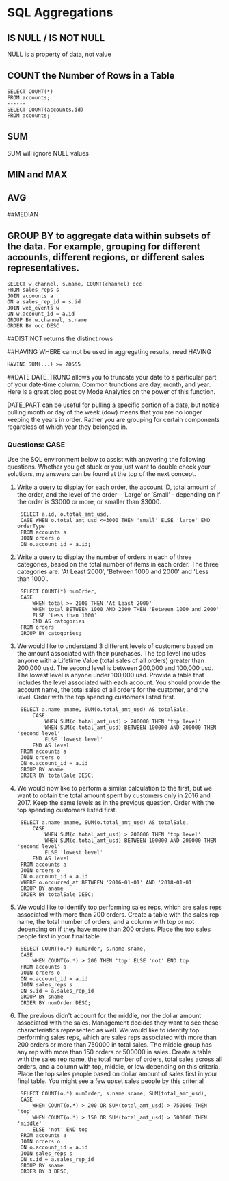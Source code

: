 # SQL Aggregations

## IS NULL / IS NOT NULL
NULL is a property of data, not value


## COUNT the Number of Rows in a Table

	SELECT COUNT(*)
	FROM accounts;
	------
	SELECT COUNT(accounts.id)
	FROM accounts;

## SUM
SUM will ignore NULL values

## MIN and MAX

## AVG

##MEDIAN

## GROUP BY to aggregate data within subsets of the data. For example, grouping for different accounts, different regions, or different sales representatives.

	SELECT w.channel, s.name, COUNT(channel) occ
	FROM sales_reps s
	JOIN accounts a
	ON a.sales_rep_id = s.id
	JOIN web_events w
	ON w.account_id = a.id
	GROUP BY w.channel, s.name
	ORDER BY occ DESC

##DISTINCT returns the distinct rows

##HAVING
WHERE cannot be used in aggregating results, need HAVING 

	HAVING SUM(...) >= 20555
	
##DATE
DATE_TRUNC allows you to truncate your date to a particular part of your date-time column. Common trunctions are day, month, and year. Here is a great blog post by Mode Analytics on the power of this function.

DATE_PART can be useful for pulling a specific portion of a date, but notice pulling month or day of the week (dow) means that you are no longer keeping the years in order. Rather you are grouping for certain components regardless of which year they belonged in.

### Questions: CASE
Use the SQL environment below to assist with answering the following questions. Whether you get stuck or you just want to double check your solutions, my answers can be found at the top of the next concept.

1. Write a query to display for each order, the account ID, total amount of the order, and the level of the order - ‘Large’ or ’Small’ - depending on if the order is $3000 or more, or smaller than $3000.
		
		SELECT a.id, o.total_amt_usd, 
		CASE WHEN o.total_amt_usd <=3000 THEN 'small' ELSE 'large' END orderType
		FROM accounts a
		JOIN orders o
		ON o.account_id = a.id;
		
2. Write a query to display the number of orders in each of three categories, based on the total number of items in each order. The three categories are: 'At Least 2000', 'Between 1000 and 2000' and 'Less than 1000'.
	
		SELECT COUNT(*) numOrder, 
		CASE 
			WHEN total >= 2000 THEN 'At Least 2000' 
			WHEN total BETWEEN 1000 AND 2000 THEN 'Between 1000 and 2000'
			ELSE 'Less than 1000'
			END AS catogories
		FROM orders
		GROUP BY catogories;

3. We would like to understand 3 different levels of customers based on the amount associated with their purchases. The top level includes anyone with a Lifetime Value (total sales of all orders) greater than 200,000 usd. The second level is between 200,000 and 100,000 usd. The lowest level is anyone under 100,000 usd. Provide a table that includes the level associated with each account. You should provide the account name, the total sales of all orders for the customer, and the level. Order with the top spending customers listed first.

		SELECT a.name aname, SUM(o.total_amt_usd) AS totalSale,
			CASE 
				WHEN SUM(o.total_amt_usd) > 200000 THEN 'top level'
				WHEN SUM(o.total_amt_usd) BETWEEN 100000 AND 200000 THEN 'second level'
				ELSE 'lowest level'
			END AS level
		FROM accounts a
		JOIN orders o
		ON o.account_id = a.id
		GROUP BY aname
		ORDER BY totalSale DESC;


4. We would now like to perform a similar calculation to the first, but we want to obtain the total amount spent by customers only in 2016 and 2017. Keep the same levels as in the previous question. Order with the top spending customers listed first.

		SELECT a.name aname, SUM(o.total_amt_usd) AS totalSale,
			CASE 
				WHEN SUM(o.total_amt_usd) > 200000 THEN 'top level'
				WHEN SUM(o.total_amt_usd) BETWEEN 100000 AND 200000 THEN 'second level'
				ELSE 'lowest level'
			END AS level
		FROM accounts a
		JOIN orders o
		ON o.account_id = a.id
		WHERE o.occurred_at BETWEEN '2016-01-01' AND '2018-01-01'
		GROUP BY aname
		ORDER BY totalSale DESC;

5. We would like to identify top performing sales reps, which are sales reps associated with more than 200 orders. Create a table with the sales rep name, the total number of orders, and a column with top or not depending on if they have more than 200 orders. Place the top sales people first in your final table.

		SELECT COUNT(o.*) numOrder, s.name sname,
		CASE 
			WHEN COUNT(o.*) > 200 THEN 'top' ELSE 'not' END top
		FROM accounts a
		JOIN orders o
		ON o.account_id = a.id
		JOIN sales_reps s
		ON s.id = a.sales_rep_id
		GROUP BY sname
		ORDER BY numOrder DESC;

6. The previous didn't account for the middle, nor the dollar amount associated with the sales. Management decides they want to see these characteristics represented as well. We would like to identify top performing sales reps, which are sales reps associated with more than 200 orders or more than 750000 in total sales. The middle group has any rep with more than 150 orders or 500000 in sales. Create a table with the sales rep name, the total number of orders, total sales across all orders, and a column with top, middle, or low depending on this criteria. Place the top sales people based on dollar amount of sales first in your final table. You might see a few upset sales people by this criteria!

		SELECT COUNT(o.*) numOrder, s.name sname, SUM(total_amt_usd),
		CASE 
			WHEN COUNT(o.*) > 200 OR SUM(total_amt_usd) > 750000 THEN 'top' 
			WHEN COUNT(o.*) > 150 OR SUM(total_amt_usd) > 500000 THEN 'middle' 
			ELSE 'not' END top
		FROM accounts a
		JOIN orders o
		ON o.account_id = a.id
		JOIN sales_reps s
		ON s.id = a.sales_rep_id
		GROUP BY sname
		ORDER BY 3 DESC;
		
		